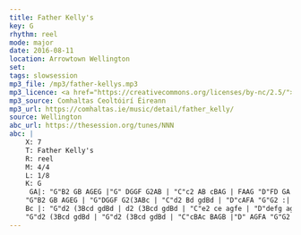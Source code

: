 ```yaml
---
title: Father Kelly's
key: G
rhythm: reel
mode: major
date: 2016-08-11
location: Arrowtown Wellington
set:
tags: slowsession
mp3_file: /mp3/father-kellys.mp3
mp3_licence: <a href="https://creativecommons.org/licenses/by-nc/2.5/">CC-BY-NC-2.5</a>
mp3_source: Comhaltas Ceoltóirí Éireann
mp3_url: https://comhaltas.ie/music/detail/father_kelly/
source: Wellington
abc_url: https://thesession.org/tunes/NNN
abc: |
    X: 7
    T: Father Kelly's
    R: reel
    M: 4/4
    L: 1/8
    K: G
     GA|: "G"B2 GB AGEG |"G" DGGF G2AB | "C"c2 AB cBAG | FAAG "D"FD GA |
    "G"B2 GB AGEG | "G"DGGF G2(3ABc | "C"d2 Bd gdBd | "D"cAFA "G"G2 :|
    Bc |: "G"d2 (3Bcd gdBd | d2 (3Bcd gdBd | "C"e2 ce agfe | "D"defg agfe |
    "G"d2 (3Bcd gdBd | "G"d2 (3Bcd gdBd | "C"cBAc BAGB |"D" AGFA "G"G2 :|
---
```


